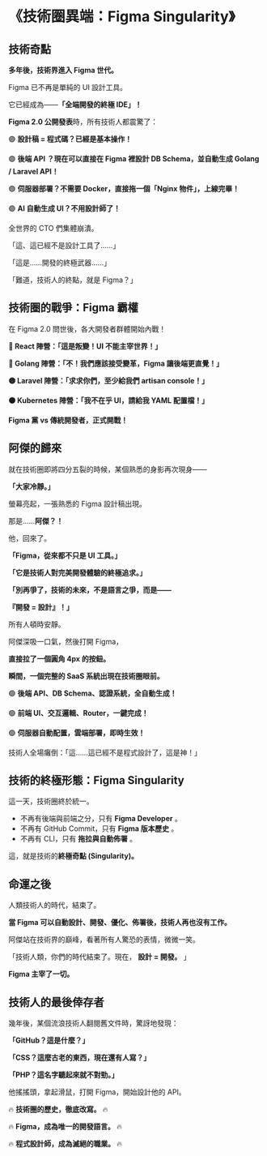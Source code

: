 # **《技術圈異端：Figma Singularity》**

## 技術奇點

**多年後，技術界進入 Figma 世代。**

Figma 已不再是單純的 UI 設計工具。

它已經成為——**「全端開發的終極 IDE」！**

**Figma 2.0 公開發表**時，所有技術人都震驚了：

🟣 **設計稿 = 程式碼？已經是基本操作！**

🟣 **後端 API ？現在可以直接在 Figma 裡設計 DB Schema，並自動生成 Golang / Laravel API！**

🟣 **伺服器部署？不需要 Docker，直接拖一個「Nginx 物件」，上線完畢！**

🟣 **AI 自動生成 UI？不用設計師了！**

全世界的 CTO 們集體崩潰。

「這、這已經不是設計工具了……」

「這是……開發的終極武器……」

「難道，技術人的終點，就是 Figma？」

## **技術圈的戰爭：Figma 霸權**

在 Figma 2.0 問世後，各大開發者群體開始內戰！

**🔵 React 陣營：「這是叛變！UI 不能主宰世界！」**

**🔴 Golang 陣營：「不！我們應該接受變革，Figma 讓後端更直覺！」**

**🟡 Laravel 陣營：「求求你們，至少給我們 artisan console！」**

**🟠 Kubernetes 陣營：「我不在乎 UI，請給我 YAML 配置檔！」**

**Figma 黨 vs 傳統開發者，正式開戰！**

## **阿傑的歸來**

就在技術圈即將四分五裂的時候，某個熟悉的身影再次現身——

**「大家冷靜。」**

螢幕亮起，一張熟悉的 Figma 設計稿出現。

那是……**阿傑？！**

他，回來了。

**「Figma，從來都不只是 UI 工具。」**

**「它是技術人對完美開發體驗的終極追求。」**

**「別再爭了，技術的未來，不是語言之爭，而是——**

**『開發 = 設計』！」**

所有人頓時安靜。

阿傑深吸一口氣，然後打開 Figma，

**直接拉了一個圓角 4px 的按鈕。**

**瞬間，一個完整的 SaaS 系統出現在技術圈眼前。**

🟢 **後端 API、DB Schema、認證系統，全自動生成！**

🟢 **前端 UI、交互邏輯、Router，一鍵完成！**

🟢 **伺服器自動配置，雲端部署，即時生效！**

技術人全場癱倒：「這……這已經不是程式設計了，這是神！」

## **技術的終極形態：Figma Singularity**

這一天，技術圈終於統一。

* 不再有後端與前端之分，只有  **Figma Developer** 。
* 不再有 GitHub Commit，只有  **Figma 版本歷史** 。
* 不再有 CLI，只有  **拖拉與自動佈署** 。

這，就是技術的**終極奇點 (Singularity)。**

## **命運之後**

人類技術人的時代，結束了。

**當 Figma 可以自動設計、開發、優化、佈署後，技術人再也沒有工作。**

阿傑站在技術界的巔峰，看著所有人驚恐的表情，微微一笑。

「技術人類，你們的時代結束了。現在， **設計 = 開發。** 」

**Figma 主宰了一切。**

## **技術人的最後倖存者**

幾年後，某個流浪技術人翻閱舊文件時，驚訝地發現：

**「GitHub？這是什麼？」**

**「CSS？這麼古老的東西，現在還有人寫？」**

**「PHP？這名字聽起來就不對勁。」**

他搖搖頭，拿起滑鼠，打開 Figma，開始設計他的 API。

🔥 **技術圈的歷史，徹底改寫。** 🔥

🔥 **Figma，成為唯一的開發語言。** 🔥

🔥 **程式設計師，成為滅絕的職業。** 🔥
